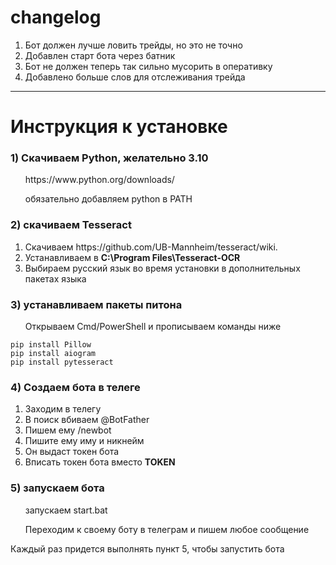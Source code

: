 # changelog
<ol>
<li> Бот должен лучше ловить трейды, но это не точно</li>
<li> Добавлен старт бота через батник</li>
<li> Бот не должен теперь так сильно мусорить в оперативку</li>
<li> Добавлено больше слов для отслеживания трейда </li>
</ol>

<hr>

# Инструкция к установке
### 1) Скачиваем Python, желательно 3.10
<ul>https://www.python.org/downloads/</ul>
<ul>обязательно добавляем python в PATH</ul>

### 2) скачиваем Tesseract
<ol>
<li>Скачиваем https://github.com/UB-Mannheim/tesseract/wiki.</li>
<li>Устанавливаем в <b>C:\Program Files\Tesseract-OCR</b></li>
<li>Выбираем русский язык во время установки в дополнительных пакетах языка</li>
</ol>

### 3) устанавливаем пакеты питона
<ul>Открываем Cmd/PowerShell и прописываем команды ниже</ul>

```
pip install Pillow
pip install aiogram
pip install pytesseract
```

### 4) Создаем бота в телеге
<ol>
<li>Заходим в телегу</li>
<li>В поиск вбиваем @BotFather</li>
<li>Пишем ему /newbot</li>
<li>Пишите ему иму и никнейм</li>
<li>Он выдаст токен бота</li>
<li>Вписать токен бота вместо <b>TOKEN</b></li>
</ol>

### 5) запускаем бота
<ul>запускаем start.bat</ul>
<ul>Переходим к своему боту в телеграм и пишем любое сообщение</ul>

Каждый раз придется выполнять пункт 5, чтобы запустить бота
